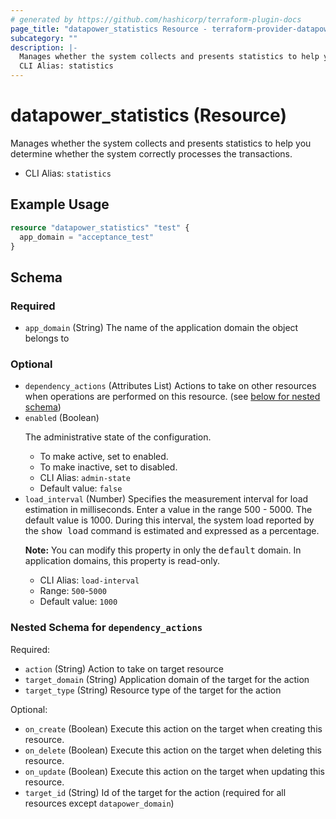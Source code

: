 ```yaml
---
# generated by https://github.com/hashicorp/terraform-plugin-docs
page_title: "datapower_statistics Resource - terraform-provider-datapower"
subcategory: ""
description: |-
  Manages whether the system collects and presents statistics to help you determine whether the system correctly processes the transactions.
  CLI Alias: statistics
---
```


# datapower_statistics (Resource)

Manages whether the system collects and presents statistics to help you determine whether the system correctly processes the transactions.
  - CLI Alias: `statistics`

## Example Usage

```terraform
resource "datapower_statistics" "test" {
  app_domain = "acceptance_test"
}
```

<!-- schema generated by tfplugindocs -->
## Schema

### Required

- `app_domain` (String) The name of the application domain the object belongs to

### Optional

- `dependency_actions` (Attributes List) Actions to take on other resources when operations are performed on this resource. (see [below for nested schema](#nestedatt--dependency_actions))
- `enabled` (Boolean) <p>The administrative state of the configuration.</p><ul><li>To make active, set to enabled.</li><li>To make inactive, set to disabled.</li></ul>
  - CLI Alias: `admin-state`
  - Default value: `false`
- `load_interval` (Number) Specifies the measurement interval for load estimation in milliseconds. Enter a value in the range 500 - 5000. The default value is 1000. During this interval, the system load reported by the <tt>show load</tt> command is estimated and expressed as a percentage. <p><b>Note:</b> You can modify this property in only the <tt>default</tt> domain. In application domains, this property is read-only.</p>
  - CLI Alias: `load-interval`
  - Range: `500`-`5000`
  - Default value: `1000`

<a id="nestedatt--dependency_actions"></a>
### Nested Schema for `dependency_actions`

Required:

- `action` (String) Action to take on target resource
- `target_domain` (String) Application domain of the target for the action
- `target_type` (String) Resource type of the target for the action

Optional:

- `on_create` (Boolean) Execute this action on the target when creating this resource.
- `on_delete` (Boolean) Execute this action on the target when deleting this resource.
- `on_update` (Boolean) Execute this action on the target when updating this resource.
- `target_id` (String) Id of the target for the action (required for all resources except `datapower_domain`)
